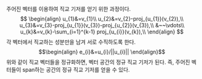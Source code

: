 주어진 벡터를 이용하여 직교 기저를 얻기 위한 과정이다. 
$$
\begin{align}
u_{1}&=v_{1}\\
u_{2}&=v_{2}-proj_{u_{1}}(v_{2}),\\
u_{3}&=v_{3}-proj_{u_{1}}(v_{3})-proj_{u_{2}}(v_{3}),\\
&~~\vdots\\
u_{k}&=v_{k}-\sum_{i=1}^{k-1} proj_{u_{i}}(v_{k}),\\
\end{align}
$$
각 벡터에서 직교하는 성분만을 남겨 서로 수직하도록 한다.
$$\begin{align}
e_{i}&=u_{i}/||u_{i}||
\end{align}$$
위와 같이 직교 벡터들을 정규화하면, 벡터 공간의 정규 직교 기저가 된다. 즉, 주어진 벡터들이 span하는 공간의 정규 직교 기저를 얻을 수 있다.
